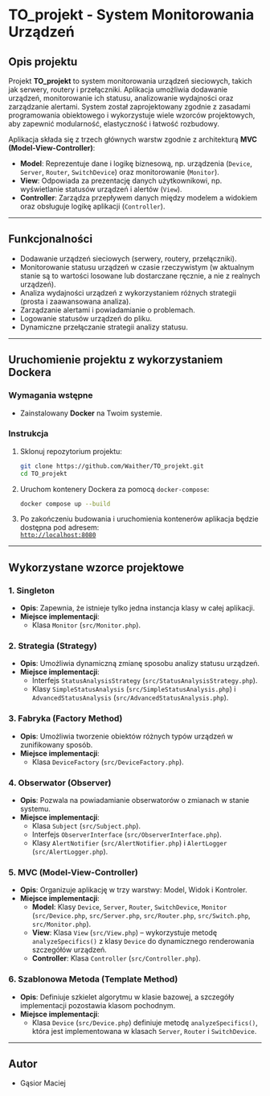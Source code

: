 # TO_projekt - System Monitorowania Urządzeń

## Opis projektu
Projekt **TO_projekt** to system monitorowania urządzeń sieciowych, takich jak serwery, routery i przełączniki. Aplikacja umożliwia dodawanie urządzeń, monitorowanie ich statusu, analizowanie wydajności oraz zarządzanie alertami. System został zaprojektowany zgodnie z zasadami programowania obiektowego i wykorzystuje wiele wzorców projektowych, aby zapewnić modularność, elastyczność i łatwość rozbudowy.

Aplikacja składa się z trzech głównych warstw zgodnie z architekturą **MVC (Model-View-Controller)**:
- **Model**: Reprezentuje dane i logikę biznesową, np. urządzenia (`Device`, `Server`, `Router`, `SwitchDevice`) oraz monitorowanie (`Monitor`).
- **View**: Odpowiada za prezentację danych użytkownikowi, np. wyświetlanie statusów urządzeń i alertów (`View`).
- **Controller**: Zarządza przepływem danych między modelem a widokiem oraz obsługuje logikę aplikacji (`Controller`).

---

## Funkcjonalności
- Dodawanie urządzeń sieciowych (serwery, routery, przełączniki).
- Monitorowanie statusu urządzeń w czasie rzeczywistym (w aktualnym stanie są to wartości losowane lub dostarczane ręcznie, a nie z realnych urządzeń).
- Analiza wydajności urządzeń z wykorzystaniem różnych strategii (prosta i zaawansowana analiza).
- Zarządzanie alertami i powiadamianie o problemach.
- Logowanie statusów urządzeń do pliku.
- Dynamiczne przełączanie strategii analizy statusu.

---

## Uruchomienie projektu z wykorzystaniem Dockera

### Wymagania wstępne
- Zainstalowany **Docker** na Twoim systemie.

### Instrukcja
1. Sklonuj repozytorium projektu:
    ```bash
    git clone https://github.com/Waither/TO_projekt.git
    cd TO_projekt
    ```

2. Uruchom kontenery Dockera za pomocą `docker-compose`:
    ```bash
    docker compose up --build
    ```

3. Po zakończeniu budowania i uruchomienia kontenerów aplikacja będzie dostępna pod adresem:  
   [`http://localhost:8080`](http://localhost:8080)

---

## Wykorzystane wzorce projektowe

### 1. Singleton
- **Opis**: Zapewnia, że istnieje tylko jedna instancja klasy w całej aplikacji.
- **Miejsce implementacji**:  
  - Klasa `Monitor` (`src/Monitor.php`).

### 2. Strategia (Strategy)
- **Opis**: Umożliwia dynamiczną zmianę sposobu analizy statusu urządzeń.
- **Miejsce implementacji**:  
  - Interfejs `StatusAnalysisStrategy` (`src/StatusAnalysisStrategy.php`).  
  - Klasy `SimpleStatusAnalysis` (`src/SimpleStatusAnalysis.php`) i `AdvancedStatusAnalysis` (`src/AdvancedStatusAnalysis.php`).

### 3. Fabryka (Factory Method)
- **Opis**: Umożliwia tworzenie obiektów różnych typów urządzeń w zunifikowany sposób.
- **Miejsce implementacji**:  
  - Klasa `DeviceFactory` (`src/DeviceFactory.php`).

### 4. Obserwator (Observer)
- **Opis**: Pozwala na powiadamianie obserwatorów o zmianach w stanie systemu.
- **Miejsce implementacji**:  
  - Klasa `Subject` (`src/Subject.php`).  
  - Interfejs `ObserverInterface` (`src/ObserverInterface.php`).  
  - Klasy `AlertNotifier` (`src/AlertNotifier.php`) i `AlertLogger` (`src/AlertLogger.php`).

### 5. MVC (Model-View-Controller)
- **Opis**: Organizuje aplikację w trzy warstwy: Model, Widok i Kontroler.
- **Miejsce implementacji**:  
  - **Model**: Klasy `Device`, `Server`, `Router`, `SwitchDevice`, `Monitor` (`src/Device.php`, `src/Server.php`, `src/Router.php`, `src/Switch.php`, `src/Monitor.php`).  
  - **View**: Klasa `View` (`src/View.php`) – wykorzystuje metodę `analyzeSpecifics()` z klasy `Device` do dynamicznego renderowania szczegółów urządzeń.  
  - **Controller**: Klasa `Controller` (`src/Controller.php`).

### 6. Szablonowa Metoda (Template Method)
- **Opis**: Definiuje szkielet algorytmu w klasie bazowej, a szczegóły implementacji pozostawia klasom pochodnym.
- **Miejsce implementacji**:  
  - Klasa `Device` (`src/Device.php`) definiuje metodę `analyzeSpecifics()`, która jest implementowana w klasach `Server`, `Router` i `SwitchDevice`.

---

## Autor
- Gąsior Maciej